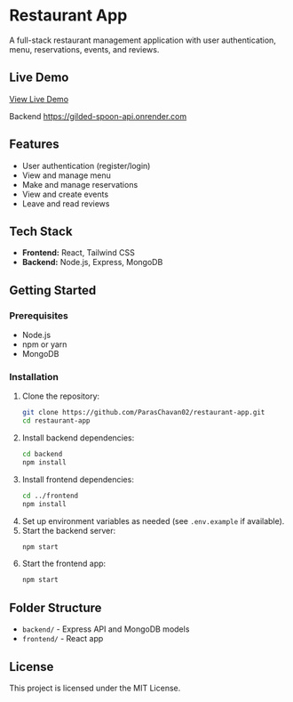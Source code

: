 # Restaurant App

A full-stack restaurant management application with user authentication, menu, reservations, events, and reviews.

## Live Demo

[View Live Demo](https://restaurantapp02.netlify.app/)

Backend https://gilded-spoon-api.onrender.com

## Features
- User authentication (register/login)
- View and manage menu
- Make and manage reservations
- View and create events
- Leave and read reviews

## Tech Stack
- **Frontend:** React, Tailwind CSS
- **Backend:** Node.js, Express, MongoDB

## Getting Started

### Prerequisites
- Node.js
- npm or yarn
- MongoDB

### Installation

1. Clone the repository:
   ```bash
   git clone https://github.com/ParasChavan02/restaurant-app.git
   cd restaurant-app
   ```
2. Install backend dependencies:
   ```bash
   cd backend
   npm install
   ```
3. Install frontend dependencies:
   ```bash
   cd ../frontend
   npm install
   ```
4. Set up environment variables as needed (see `.env.example` if available).
5. Start the backend server:
   ```bash
   npm start
   ```
6. Start the frontend app:
   ```bash
   npm start
   ```

## Folder Structure
- `backend/` - Express API and MongoDB models
- `frontend/` - React app

## License

This project is licensed under the MIT License.
